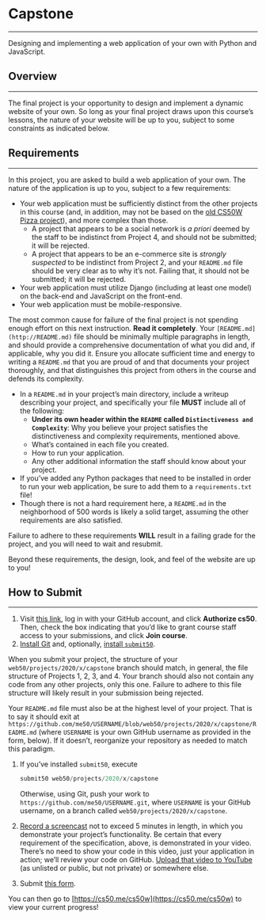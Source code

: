 # Capstone

---

Designing and implementing a web application of your own with Python and JavaScript.

## Overview

---

The final project is your opportunity to design and implement a dynamic website of your own. So long as your final project draws upon 
this course’s lessons, the nature of your website will be up to you, subject to some constraints as indicated below.

## Requirements

---

In this project, you are asked to build a web application of your own. The nature of the application is up to you, subject to a few requirements:

- Your web application must be sufficiently distinct from the other projects in this course (and, in addition, may not be based on the [old CS50W Pizza project](https://docs.cs50.net/web/2020/x/projects/3/project3.html)), and more complex than those.
    - A project that appears to be a social network is *a priori* deemed by the staff to be indistinct from Project 4, and should not be submitted; it will be rejected.
    - A project that appears to be an e-commerce site is *strongly suspected* to be indistinct from Project 2, and your `README.md` file should be very clear as to why it’s not. Failing that, it should not be submitted; it will be rejected.
- Your web application must utilize Django (including at least one model) on the back-end and JavaScript on the front-end.
- Your web application must be mobile-responsive.

The most common cause for failure of the final project is not spending enough effort on this next instruction. **Read it completely**. Your `[README.md](http://README.md)` file should be minimally multiple paragraphs in length, and should provide a comprehensive documentation of what you did and, if applicable, why you did it. Ensure you allocate sufficient time and 
energy to writing a `README.md` that you are proud of and that documents your project thoroughly, and that distinguishes this project from others in the course and defends its complexity.

- In a `README.md` in your project’s main directory, include a writeup describing your project, and specifically your file **MUST** include all of the following:
    - **Under its own header within the `README` called `Distinctiveness and Complexity`**: Why you believe your project satisfies the distinctiveness and complexity requirements, mentioned above.
    - What’s contained in each file you created.
    - How to run your application.
    - Any other additional information the staff should know about your project.
- If you’ve added any Python packages that need to be installed in order to run your web application, be sure to add them to a `requirements.txt` file!
- Though there is not a hard requirement here, a `README.md` in the neighborhood of 500 words is likely a solid target, assuming the other requirements are also satisfied.

Failure to adhere to these requirements **WILL** result in a failing grade for the project, and you will need to wait and resubmit.

Beyond these requirements, the design, look, and feel of the website are up to you!

## How to Submit

---

1. Visit [this link](https://submit.cs50.io/invites/89679428401548238ceb022f141b9947), log in with your GitHub account, and click **Authorize cs50**. Then, check the box indicating that you’d like to grant course staff access to your submissions, and click **Join course**.
2. [Install Git](https://git-scm.com/downloads) and, optionally, [install `submit50`](https://cs50.readthedocs.io/submit50/).

When you submit your project, the structure of your `web50/projects/2020/x/capstone` branch should match, in general, the file structure of Projects 1, 2, 3, and 4. Your branch should also not contain any code from any other projects, only this one. Failure to adhere to this file structure will likely result in your submission being rejected.

Your `README.md` file must also be at the highest level of your project. That is to say it should exit at `https://github.com/me50/USERNAME/blob/web50/projects/2020/x/capstone/README.md` (where `USERNAME` is your own GitHub username as provided in the form, below). If it doesn’t, reorganize your repository as needed to match this paradigm.

1. If you’ve installed `submit50`, execute 
    
    ```jsx
    submit50 web50/projects/2020/x/capstone
    ```
    
    Otherwise, using Git, push your work to `https://github.com/me50/USERNAME.git`, where `USERNAME` is your GitHub username, on a branch called `web50/projects/2020/x/capstone`.
    
2. [Record a screencast](https://www.howtogeek.com/205742/how-to-record-your-windows-mac-linux-android-or-ios-screen/) not to exceed 5 minutes in length, in which you demonstrate your project’s functionality. Be certain that every requirement of the specification, above, is demonstrated in your video. There’s no need to show your code in this video, just your application in action; we’ll review your code on GitHub. [Upload that video to YouTube](https://www.youtube.com/upload) (as unlisted or public, but not private) or somewhere else.
3. Submit [this form](https://forms.cs50.io/c4f41d22-aea8-4a7f-b6b5-9ef9f06d0193).

You can then go to [https://cs50.me/cs50w](https://cs50.me/cs50w) to view your current progress!
